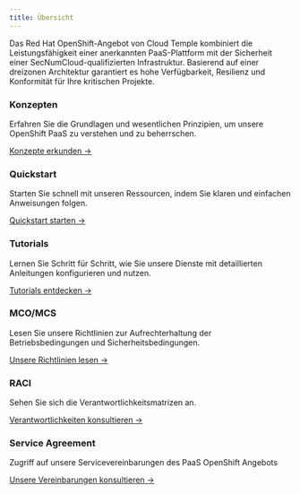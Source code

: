 ```yaml
---
title: Übersicht
---
```


Das Red Hat OpenShift-Angebot von Cloud Temple kombiniert die Leistungsfähigkeit einer anerkannten PaaS-Plattform mit der Sicherheit einer SecNumCloud-qualifizierten Infrastruktur. Basierend auf einer dreizonen Architektur garantiert es hohe Verfügbarkeit, Resilienz und Konformität für Ihre kritischen Projekte.

<div className="card-grid">
  <div className="card">
    <h3>Konzepten</h3>
    <p>Erfahren Sie die Grundlagen und wesentlichen Prinzipien, um unsere OpenShift PaaS zu verstehen und zu beherrschen.</p>
    <a href="paas_openshift/concepts" className="card-link">Konzepte erkunden &rarr;</a>
  </div>
  <div className="card">
    <h3>Quickstart</h3>
    <p>Starten Sie schnell mit unseren Ressourcen, indem Sie klaren und einfachen Anweisungen folgen.</p>
    <a href="paas_openshift/quickstart" className="card-link">Quickstart starten &rarr;</a>
  </div>
  <div className="card">
    <h3>Tutorials</h3>
    <p>Lernen Sie Schritt für Schritt, wie Sie unsere Dienste mit detaillierten Anleitungen konfigurieren und nutzen.</p>
    <a href="paas_openshift/tutorials" className="card-link">Tutorials entdecken &rarr;</a>
  </div>
  <div className="card">
    <h3>MCO/MCS</h3>
    <p>Lesen Sie unsere Richtlinien zur Aufrechterhaltung der Betriebsbedingungen und Sicherheitsbedingungen.</p>
    <a href="governance/paas/mco_mcs" className="card-link">Unsere Richtlinien lesen &rarr;</a>
  </div>
  <div className="card">
    <h3>RACI</h3>
    <p>Sehen Sie sich die Verantwortlichkeitsmatrizen an.</p>
    <a href="governance/paas/raci" className="card-link">Verantwortlichkeiten konsultieren &rarr;</a>
  </div>
  <div className="card">
    <h3>Service Agreement</h3>
    <p>Zugriff auf unsere Servicevereinbarungen des PaaS OpenShift Angebots</p>
    <a href="governance/paas/service_agreement_paas" className="card-link">Unsere Vereinbarungen konsultieren &rarr;</a>
  </div>
</div>

